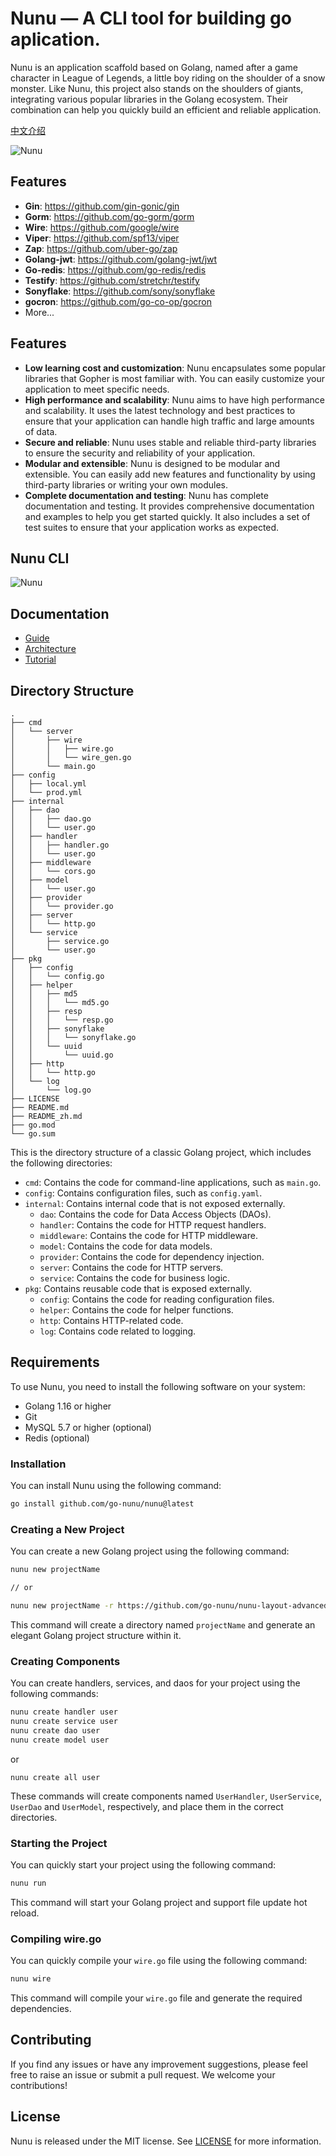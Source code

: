 # Nunu — A CLI tool for building go aplication.

Nunu is an application scaffold based on Golang, named after a game character in League of Legends, a little boy riding on the shoulder of a snow monster. Like Nunu, this project also stands on the shoulders of giants, integrating various popular libraries in the Golang ecosystem. Their combination can help you quickly build an efficient and reliable application.

[中文介绍](https://github.com/go-nunu/nunu/blob/main/README_zh.md)


![Nunu](https://github.com/go-nunu/nunu/blob/main/.github/assets/banner.png)







## Features

- **Gin**: https://github.com/gin-gonic/gin
- **Gorm**: https://github.com/go-gorm/gorm
- **Wire**: https://github.com/google/wire
- **Viper**: https://github.com/spf13/viper
- **Zap**: https://github.com/uber-go/zap
- **Golang-jwt**: https://github.com/golang-jwt/jwt
- **Go-redis**: https://github.com/go-redis/redis
- **Testify**: https://github.com/stretchr/testify
- **Sonyflake**: https://github.com/sony/sonyflake
- **gocron**:  https://github.com/go-co-op/gocron
- More...

## Features
* **Low learning cost and customization**: Nunu encapsulates some popular libraries that Gopher is most familiar with. You can easily customize your application to meet specific needs.
* **High performance and scalability**: Nunu aims to have high performance and scalability. It uses the latest technology and best practices to ensure that your application can handle high traffic and large amounts of data.
* **Secure and reliable**: Nunu uses stable and reliable third-party libraries to ensure the security and reliability of your application.
* **Modular and extensible**: Nunu is designed to be modular and extensible. You can easily add new features and functionality by using third-party libraries or writing your own modules.
* **Complete documentation and testing**: Nunu has complete documentation and testing. It provides comprehensive documentation and examples to help you get started quickly. It also includes a set of test suites to ensure that your application works as expected.

## Nunu CLI

![Nunu](https://github.com/go-nunu/nunu/blob/main/.github/assets/screenshot.jpg)


## Documentation
* [Guide](https://github.com/go-nunu/nunu/blob/main/docs/en/guide.md)
* [Architecture](https://github.com/go-nunu/nunu/blob/main/docs/en/architecture.md)
* [Tutorial](https://github.com/go-nunu/nunu/blob/main/docs/en/tutorial.md)


## Directory Structure
```
.
├── cmd
│   └── server
│       ├── wire
│       │   ├── wire.go
│       │   └── wire_gen.go
│       └── main.go
├── config
│   ├── local.yml
│   └── prod.yml
├── internal
│   ├── dao
│   │   ├── dao.go
│   │   └── user.go
│   ├── handler
│   │   ├── handler.go
│   │   └── user.go
│   ├── middleware
│   │   └── cors.go
│   ├── model
│   │   └── user.go
│   ├── provider
│   │   └── provider.go
│   ├── server
│   │   └── http.go
│   └── service
│       ├── service.go
│       └── user.go
├── pkg
│   ├── config
│   │   └── config.go
│   ├── helper
│   │   ├── md5
│   │   │   └── md5.go
│   │   ├── resp
│   │   │   └── resp.go
│   │   ├── sonyflake
│   │   │   └── sonyflake.go
│   │   └── uuid
│   │       └── uuid.go
│   ├── http
│   │   └── http.go
│   └── log
│       └── log.go
├── LICENSE
├── README.md
├── README_zh.md
├── go.mod
└── go.sum
```


This is the directory structure of a classic Golang project, which includes the following directories:

- `cmd`: Contains the code for command-line applications, such as `main.go`.
- `config`: Contains configuration files, such as `config.yaml`.
- `internal`: Contains internal code that is not exposed externally.
    - `dao`: Contains the code for Data Access Objects (DAOs).
    - `handler`: Contains the code for HTTP request handlers.
    - `middleware`: Contains the code for HTTP middleware.
    - `model`: Contains the code for data models.
    - `provider`: Contains the code for dependency injection.
    - `server`: Contains the code for HTTP servers.
    - `service`: Contains the code for business logic.
- `pkg`: Contains reusable code that is exposed externally.
    - `config`: Contains the code for reading configuration files.
    - `helper`: Contains the code for helper functions.
    - `http`: Contains HTTP-related code.
    - `log`: Contains code related to logging.

## Requirements
To use Nunu, you need to install the following software on your system:

* Golang 1.16 or higher
* Git
* MySQL 5.7 or higher (optional)
* Redis (optional)

### Installation

You can install Nunu using the following command:

```bash
go install github.com/go-nunu/nunu@latest
```


### Creating a New Project

You can create a new Golang project using the following command:

```bash
nunu new projectName

// or

nunu new projectName -r https://github.com/go-nunu/nunu-layout-advanced.git
```

This command will create a directory named `projectName` and generate an elegant Golang project structure within it.

### Creating Components

You can create handlers, services, and daos for your project using the following commands:

```bash
nunu create handler user
nunu create service user
nunu create dao user
nunu create model user
```
or
```
nunu create all user
```

These commands will create components named `UserHandler`, `UserService`, `UserDao` and `UserModel`, respectively, and place them in the correct directories.

### Starting the Project

You can quickly start your project using the following command:

```bash
nunu run
```

This command will start your Golang project and support file update hot reload.

### Compiling wire.go

You can quickly compile your `wire.go` file using the following command:

```bash
nunu wire
```

This command will compile your `wire.go` file and generate the required dependencies.

## Contributing

If you find any issues or have any improvement suggestions, please feel free to raise an issue or submit a pull request. We welcome your contributions!

## License

Nunu is released under the MIT license. See [LICENSE](LICENSE) for more information.